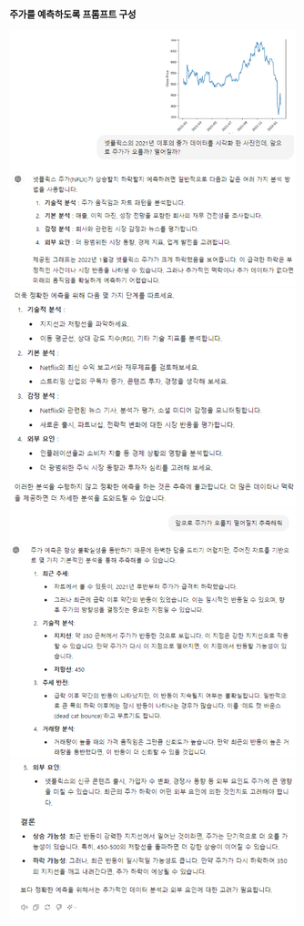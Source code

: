 ### 주가를 예측하도록 프롬프트 구성
![alt text](practice_f_img/answer1.png)
![alt text](practice_f_img/answer2.png)
![alt text](practice_f_img/answer3.png)
![alt text](practice_f_img/answer4.png)
